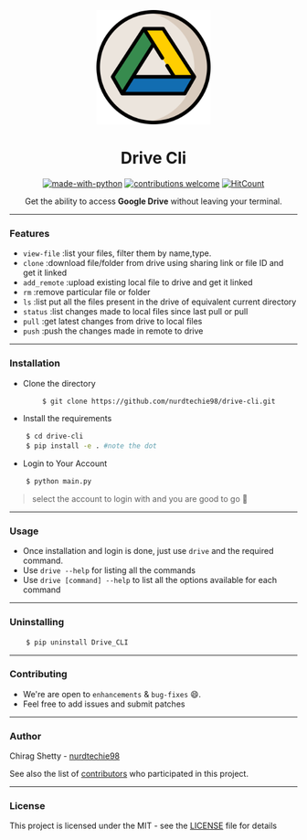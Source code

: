 <p align="center">
  <a href="" rel="noopener">
 <img height=200px src="./logo.svg" alt="Briefly-logo"></a>
</p>

<h1 align="center">Drive Cli</h1>

<div align="center">

[![made-with-python](https://img.shields.io/badge/Made%20with-Python-1f425f.svg)](https://www.python.org/)
[![contributions welcome](https://img.shields.io/badge/contributions-welcome-brightgreen.svg?style=flat)](https://github.com/nurdtechie98/drive-cli/issues)
[![HitCount](http://hits.dwyl.io/nurdtechie98/drive-cli.svg)](http://hits.dwyl.io/nurdtechie98/drive-cli)

Get the ability to access **Google Drive** without leaving your terminal.

</div>


------------------------------------------
### Features

- `view-file` :list your files, filter them by name,type.
- `clone` :download file/folder from drive using sharing link or file ID and get it linked 
- `add_remote` :upload existing local file to drive and get it linked
- `rm` :remove particular file or folder
- `ls` :list put all the files present in the drive of equivalent current directory
- `status` :list changes made to local files since last pull or pull
- `pull` :get latest changes from drive to local files
- `push` :push the changes made in remote to drive

------------------------------------------
### Installation

* Clone the directory
```sh
        $ git clone https://github.com/nurdtechie98/drive-cli.git
```
* Install the requirements
```sh
    $ cd drive-cli
    $ pip install -e . #note the dot
```
* Login to Your Account
```sh
    $ python main.py
```
> select the account to login with and you are good to go :dancers:
------------------------------------------
### Usage
* Once installation and login is done, just use `drive` and the required command.
* Use `drive --help` for listing all the commands
* Use  `drive [command] --help` to list all the options available for each command
------------------------------------------
### Uninstalling

```sh
    $ pip uninstall Drive_CLI
```
------------------------------------------
### Contributing

 * We're are open to `enhancements` & `bug-fixes` :smile:.
 * Feel free to add issues and submit patches

------------------------------------------
### Author
Chirag Shetty - [nurdtechie98](https://github.com/nurdtechie98)

See also the list of [contributors](https://github.com/nurdtechie98/drive-cli/graphs/contributors) who participated in this project.

------------------------------------------
### License
This project is licensed under the MIT - see the [LICENSE](./LICENSE) file for details

